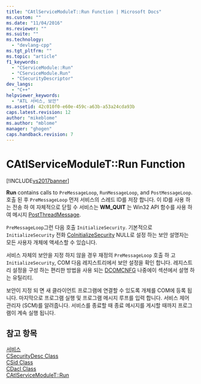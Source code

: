 ```yaml
---
title: "CAtlServiceModuleT::Run Function | Microsoft Docs"
ms.custom: ""
ms.date: "11/04/2016"
ms.reviewer: ""
ms.suite: ""
ms.technology: 
  - "devlang-cpp"
ms.tgt_pltfrm: ""
ms.topic: "article"
f1_keywords: 
  - "CServiceModule::Run"
  - "CServiceModule.Run"
  - "CSecurityDescriptor"
dev_langs: 
  - "C++"
helpviewer_keywords: 
  - "ATL 서비스, 보안"
ms.assetid: 42c010f0-e60e-459c-a63b-a53a24cda93b
caps.latest.revision: 12
author: "mikeblome"
ms.author: "mblome"
manager: "ghogen"
caps.handback.revision: 7
---
```

# CAtlServiceModuleT::Run Function
[!INCLUDE[vs2017banner](../assembler/inline/includes/vs2017banner.md)]

**Run** contains calls to `PreMessageLoop`, `RunMessageLoop`, and `PostMessageLoop`.  호출 된 후 `PreMessageLoop` 먼저 서비스의 스레드 ID를 저장 합니다.  이 ID를 사용 하는 전송 하 여 자체적으로 닫힐 수 서비스는  **WM\_QUIT** 는 Win32 API 함수를 사용 하 여 메시지  [PostThreadMessage](http://msdn.microsoft.com/library/windows/desktop/ms644946).  
  
 `PreMessageLoop`그런 다음 호출 `InitializeSecurity`.  기본적으로 `InitializeSecurity` 전화  [CoInitializeSecurity](http://msdn.microsoft.com/library/windows/desktop/ms693736) NULL로 설정 하는 보안 설명자는 모든 사용자 개체에 액세스할 수 있습니다.  
  
 서비스 자체의 보안을 지정 하지 않을 경우 재정의 `PreMessageLoop` 호출 하 고 `InitializeSecurity`, COM 다음 레지스트리에서 보안 설정을 확인 합니다.  레지스트리 설정을 구성 하는 편리한 방법을 사용 되는  [DCOMCNFG](../atl/dcomcnfg.md) 나중에이 섹션에서 설명 하는 유틸리티.  
  
 보안이 지정 되 면 새 클라이언트 프로그램에 연결할 수 있도록 개체를 COM에 등록 됩니다.  마지막으로 프로그램 실행 및 프로그램 메시지 루프를 입력 합니다. 서비스 제어 관리자 \(SCM\)를 알려줍니다.  서비스를 종료할 때 종료 메시지를 게시할 때까지 프로그램이 계속 실행 됩니다.  
  
## 참고 항목  
 [서비스](../atl/atl-services.md)   
 [CSecurityDesc Class](../atl/reference/csecuritydesc-class.md)   
 [CSid Class](../atl/reference/csid-class.md)   
 [CDacl Class](../atl/reference/cdacl-class.md)   
 [CAtlServiceModuleT::Run](../Topic/CAtlServiceModuleT::Run.md)